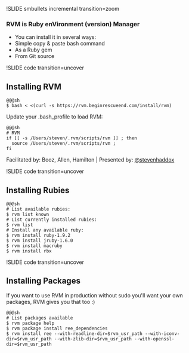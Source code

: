 !SLIDE smbullets incremental transition=zoom
### RVM is Ruby enVironment (version) Manager ###

  * You can install it in several ways:
  * Simple copy &amp; paste bash command
  * As a Ruby gem
  * From Git source

!SLIDE code transition=uncover
## Installing RVM ##

    @@@sh
    $ bash < <(curl -s https://rvm.beginrescueend.com/install/rvm)

Update your .bash\_profile to load RVM:

    @@@sh
    # RVM
    if [[ -s /Users/steven/.rvm/scripts/rvm ]] ; then
      source /Users/steven/.rvm/scripts/rvm ;
    fi
  
<div class="footer">
  Facilitated by: Booz, Allen, Hamilton | Presented by: <a href="http://twitter.com/stevenhaddox">@stevenhaddox</a>
</div>

!SLIDE code transition=uncover
## Installing Rubies ##

    @@@sh
    # List available rubies:
    $ rvm list known
    # List currently installed rubies:
    $ rvm list
    # Install any available ruby:
    $ rvm install ruby-1.9.2
    $ rvm install jruby-1.6.0
    $ rvm install macruby
    $ rvm install rbx

!SLIDE code transition=uncover
## Installing Packages ##

If you want to use RVM in production without sudo you'll want your own packages, RVM gives you that too :)

    @@@sh
    # List packages available
    $ rvm package help
    $ rvm package install ree_dependencies
    $ rvm install ree --with-readline-dir=$rvm_usr_path --with-iconv-dir=$rvm_usr_path --with-zlib-dir=$rvm_usr_path --with-openssl-dir=$rvm_usr_path

